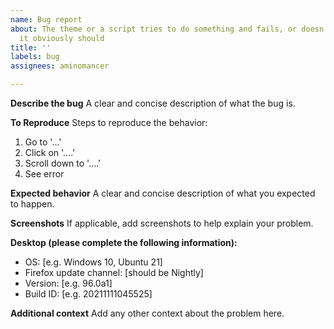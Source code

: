 ```yaml
---
name: Bug report
about: The theme or a script tries to do something and fails, or doesn't do something
  it obviously should
title: ''
labels: bug
assignees: aminomancer

---
```


<!-- Please don't change or delete the template -->

**Describe the bug**
A clear and concise description of what the bug is.

**To Reproduce**
Steps to reproduce the behavior:
1. Go to '...'
2. Click on '....'
3. Scroll down to '....'
4. See error

**Expected behavior**
A clear and concise description of what you expected to happen.

**Screenshots**
If applicable, add screenshots to help explain your problem.

**Desktop (please complete the following information):**
 - OS: [e.g. Windows 10, Ubuntu 21]
 - Firefox update channel: [should be Nightly]
 - Version: [e.g. 96.0a1]
 - Build ID: [e.g. 20211111045525]
<!-- Search for extensions.lastAppBuildId in about:config and copy + paste the value here.
Or you can type Services.appinfo.platformBuildID in the browser toolbox console and hit enter -->

**Additional context**
Add any other context about the problem here.
